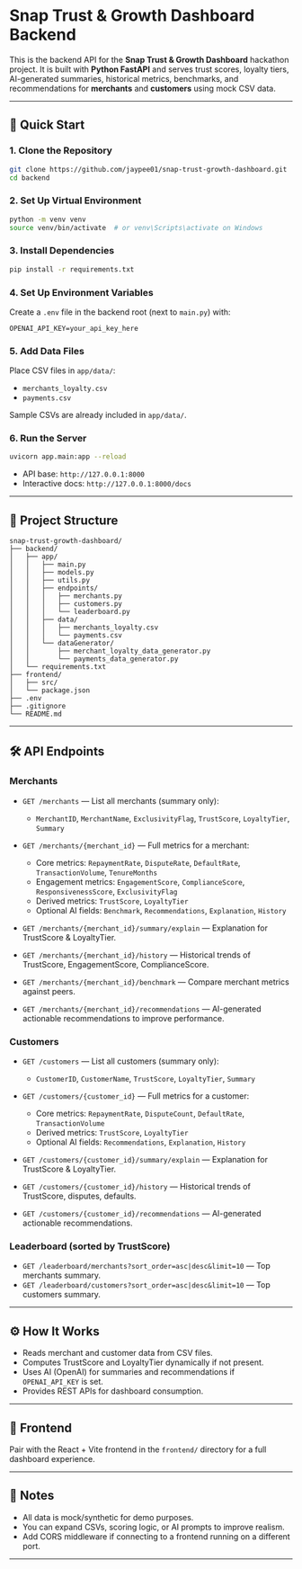 # Snap Trust & Growth Dashboard Backend

This is the backend API for the **Snap Trust & Growth Dashboard** hackathon project.
It is built with **Python FastAPI** and serves trust scores, loyalty tiers, AI-generated summaries, historical metrics, benchmarks, and recommendations for **merchants** and **customers** using mock CSV data.

---

## 🚀 Quick Start

### 1. Clone the Repository

```bash
git clone https://github.com/jaypee01/snap-trust-growth-dashboard.git
cd backend
```

### 2. Set Up Virtual Environment

```bash
python -m venv venv
source venv/bin/activate  # or venv\Scripts\activate on Windows
```

### 3. Install Dependencies

```bash
pip install -r requirements.txt
```

### 4. Set Up Environment Variables

Create a `.env` file in the backend root (next to `main.py`) with:

```
OPENAI_API_KEY=your_api_key_here
```

### 5. Add Data Files

Place CSV files in `app/data/`:

* `merchants_loyalty.csv`
* `payments.csv`

Sample CSVs are already included in `app/data/`.

### 6. Run the Server

```bash
uvicorn app.main:app --reload
```

* API base: `http://127.0.0.1:8000`
* Interactive docs: `http://127.0.0.1:8000/docs`

---

## 📁 Project Structure

```
snap-trust-growth-dashboard/
├── backend/
│   ├── app/
│   │   ├── main.py
│   │   ├── models.py
│   │   ├── utils.py
│   │   ├── endpoints/
│   │   │   ├── merchants.py
│   │   │   ├── customers.py
│   │   │   └── leaderboard.py
│   │   ├── data/
│   │   │   ├── merchants_loyalty.csv
│   │   │   └── payments.csv
│   │   └── dataGenerator/
│   │       ├── merchant_loyalty_data_generator.py
│   │       └── payments_data_generator.py
│   └── requirements.txt
├── frontend/
│   ├── src/
│   └── package.json
├── .env
├── .gitignore
└── README.md
```

---

## 🛠️ API Endpoints

### Merchants

* `GET /merchants` — List all merchants (summary only):

  * `MerchantID`, `MerchantName`, `ExclusivityFlag`, `TrustScore`, `LoyaltyTier`, `Summary`

* `GET /merchants/{merchant_id}` — Full metrics for a merchant:

  * Core metrics: `RepaymentRate`, `DisputeRate`, `DefaultRate`, `TransactionVolume`, `TenureMonths`
  * Engagement metrics: `EngagementScore`, `ComplianceScore`, `ResponsivenessScore`, `ExclusivityFlag`
  * Derived metrics: `TrustScore`, `LoyaltyTier`
  * Optional AI fields: `Benchmark`, `Recommendations`, `Explanation`, `History`

* `GET /merchants/{merchant_id}/summary/explain` — Explanation for TrustScore & LoyaltyTier.

* `GET /merchants/{merchant_id}/history` — Historical trends of TrustScore, EngagementScore, ComplianceScore.

* `GET /merchants/{merchant_id}/benchmark` — Compare merchant metrics against peers.

* `GET /merchants/{merchant_id}/recommendations` — AI-generated actionable recommendations to improve performance.

### Customers

* `GET /customers` — List all customers (summary only):

  * `CustomerID`, `CustomerName`, `TrustScore`, `LoyaltyTier`, `Summary`

* `GET /customers/{customer_id}` — Full metrics for a customer:

  * Core metrics: `RepaymentRate`, `DisputeCount`, `DefaultRate`, `TransactionVolume`
  * Derived metrics: `TrustScore`, `LoyaltyTier`
  * Optional AI fields: `Recommendations`, `Explanation`, `History`

* `GET /customers/{customer_id}/summary/explain` — Explanation for TrustScore & LoyaltyTier.

* `GET /customers/{customer_id}/history` — Historical trends of TrustScore, disputes, defaults.

* `GET /customers/{customer_id}/recommendations` — AI-generated actionable recommendations.

### Leaderboard (sorted by TrustScore)

* `GET /leaderboard/merchants?sort_order=asc|desc&limit=10` — Top merchants summary.
* `GET /leaderboard/customers?sort_order=asc|desc&limit=10` — Top customers summary.

---

## ⚙️ How It Works

* Reads merchant and customer data from CSV files.
* Computes TrustScore and LoyaltyTier dynamically if not present.
* Uses AI (OpenAI) for summaries and recommendations if `OPENAI_API_KEY` is set.
* Provides REST APIs for dashboard consumption.

---

## 🔗 Frontend

Pair with the React + Vite frontend in the `frontend/` directory for a full dashboard experience.

---

## 📝 Notes

* All data is mock/synthetic for demo purposes.
* You can expand CSVs, scoring logic, or AI prompts to improve realism.
* Add CORS middleware if connecting to a frontend running on a different port.

---